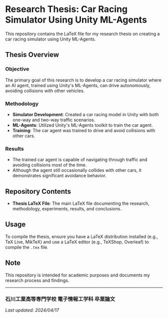 # Research Thesis: Car Racing Simulator Using Unity ML-Agents

This repository contains the LaTeX file for my research thesis on creating a car racing simulator using Unity ML-Agents.

## Thesis Overview

### Objective

The primary goal of this research is to develop a car racing simulator where an AI agent, trained using Unity's ML-Agents, can drive autonomously, avoiding collisions with other vehicles.

### Methodology

- **Simulator Development**: Created a car racing model in Unity with both one-way and two-way traffic scenarios.
- **ML-Agents**: Utilized Unity's ML-Agents toolkit to train the car agent.
- **Training**: The car agent was trained to drive and avoid collisions with other cars.

### Results

- The trained car agent is capable of navigating through traffic and avoiding collisions most of the time.
- Although the agent still occasionally collides with other cars, it demonstrates significant avoidance behavior.

## Repository Contents

- **Thesis LaTeX File**: The main LaTeX file documenting the research, methodology, experiments, results, and conclusions.

## Usage

To compile the thesis, ensure you have a LaTeX distribution installed (e.g., TeX Live, MikTeX) and use a LaTeX editor (e.g., TeXShop, Overleaf) to compile the `.tex` file.

## Note

This repository is intended for academic purposes and documents my research process and findings.

---

### 石川工業高等専門学校 電子情報工学科 卒業論文

_Last updated: 2024/04/17_
